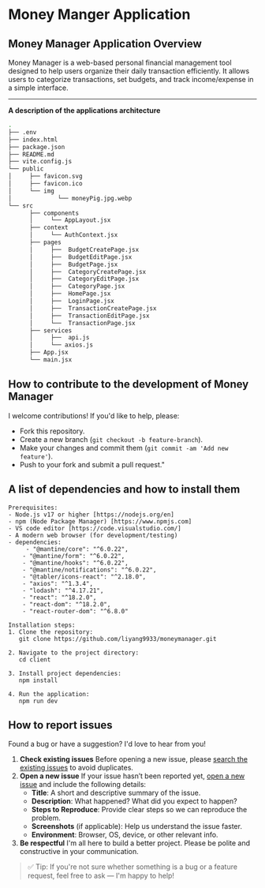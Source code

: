 #  Money Manger Application



##  Money Manager Application Overview

Money Manager is a web-based personal financial management tool designed to help users organize their daily transaction efficiently. It allows users to categorize transactions, set budgets, and track income/expense in a simple interface.

<hr/>

**A description of the applications architecture**

```bash
.
├── .env
├── index.html
├── package.json
├── README.md
├── vite.config.js
└── public
│     ├── favicon.svg
│     ├── favicon.ico
│     └── img
│		      └── moneyPig.jpg.webp
└── src
      ├── components
      │		└── AppLayout.jsx
      ├── context
      │		└── AuthContext.jsx
      ├── pages
      │		├──  BudgetCreatePage.jsx
      │		├──  BudgetEditPage.jsx
      │		├──  BudgetPage.jsx
      │		├──  CategoryCreatePage.jsx
      │		├──  CategoryEditPage.jsx
      │		├──  CategoryPage.jsx
      │		├──  HomePage.jsx
      │		├──  LoginPage.jsx
      │		├──  TransactionCreatePage.jsx
      │		├──  TransactionEditPage.jsx
      │		└──  TransactionPage.jsx
      ├── services
      │		├──  api.js
      │		└── axios.js
      ├── App.jsx
      └── main.jsx
```



##  How to contribute to the development of Money Manager

I welcome contributions! If you'd like to help, please:

- Fork this repository.
- Create a new branch (`git checkout -b feature-branch`).
- Make your changes and commit them (`git commit -am 'Add new feature'`).
- Push to your fork and submit a pull request."



##  A list of dependencies and how to install them

```
Prerequisites:
- Node.js v17 or higher [https://nodejs.org/en]
- npm (Node Package Manager) [https://www.npmjs.com]
- VS code editor [https://code.visualstudio.com/]
- A modern web browser (for development/testing)
- dependencies:
	 - "@mantine/core": "^6.0.22",
    - "@mantine/form": "^6.0.22",
    - "@mantine/hooks": "^6.0.22",
    - "@mantine/notifications": "^6.0.22",
    - "@tabler/icons-react": "^2.18.0",
    - "axios": "^1.3.4",
    - "lodash": "^4.17.21",
    - "react": "^18.2.0",
    - "react-dom": "^18.2.0",
    - "react-router-dom": "^6.8.0"

Installation steps:
1. Clone the repository:
   git clone https://github.com/liyang9933/moneymanager.git

2. Navigate to the project directory:
   cd client

3. Install project dependencies:
   npm install

4. Run the application:
   npm run dev
```



##  How to report issues

Found a bug or have a suggestion? I'd love to hear from you!

1. **Check existing issues**
   Before opening a new issue, please [search the existing issues](https://github.com/liyang9933/moneymanager/issues) to avoid duplicates.
2. **Open a new issue**
   If your issue hasn’t been reported yet, [open a new issue](https://github.com/liyang9933/moneymanager/issues/new) and include the following details:
   - **Title**: A short and descriptive summary of the issue.
   - **Description**: What happened? What did you expect to happen?
   - **Steps to Reproduce**: Provide clear steps so we can reproduce the problem.
   - **Screenshots** (if applicable): Help us understand the issue faster.
   - **Environment**: Browser, OS, device, or other relevant info.
3. **Be respectful**
   I'm all here to build a better project. Please be polite and constructive in your communication.

> ✅ Tip: If you're not sure whether something is a bug or a feature request, feel free to ask — I'm happy to help!
